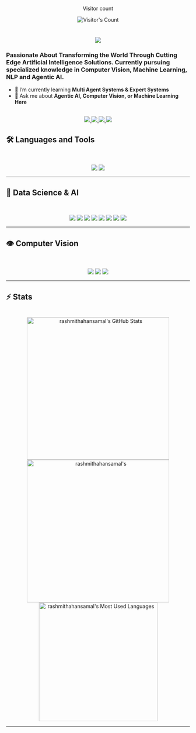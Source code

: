 <div align="center"> 
  <p>Visitor count</p>
  <img src="https://komarev.com/ghpvc/?username=rashmithahansamal" alt="Visitor's Count" />
</div>

<!-- <img src="https://github.com/rashmithahansamal/rashmithahansamal/blob/main/git.png" alt="Banner of a developer setup"> -->

<h1 align="center">
    <img src="https://readme-typing-svg.herokuapp.com/?font=Inter&size=36&center=true&vCenter=true&width=500&height=70&color=4493F8&duration=4000&lines=Hi+There!+👋;+I'm+Hansamal!;" />
</h1>


### Passionate About Transforming the World Through Cutting Edge Artificial Intelligence Solutions. Currently pursuing specialized knowledge in Computer Vision, Machine Learning, NLP and Agentic AI.

- 🌱 I’m currently learning **Multi Agent Systems & Expert Systems**
- 💬 Ask me about **Agentic AI, Computer Vision, or Machine Learning Here**

<br>

<div align="center">
  <a href="mailto:hansamalkodithuwakku@gmail.com">
    <img src="https://img.shields.io/badge/Gmail-333333?style=for-the-badge&logo=gmail&logoColor=red" />
  </a>
  <a href="https://www.linkedin.com/in/rashmitha-hansamal-610452271" target="_blank">
    <img src="https://img.shields.io/badge/LinkedIn-0077B5?style=for-the-badge&logo=linkedin&logoColor=white" target="_blank" />
  </a>
  <a href="https://www.facebook.com/rashmitha.hansamal.58" target="_blank">
    <img src="https://img.shields.io/badge/Facebook-1877F2?style=for-the-badge&logo=facebook&logoColor=white" target="_blank" />
  </a>
  <a href="https://www.instagram.com/hansaa_xlord?igsh=YTNkcGptajhvcGg2&utm_source=qr" target="_blank">
    <img src="https://img.shields.io/badge/Instagram-E4405F?style=for-the-badge&logo=instagram&logoColor=white" target="_blank" />
  </a>
</div>

## 🛠️ Languages and Tools

<br>

<p align="center">
  <img src="https://skillicons.dev/icons?i=java,ts,nodejs,react,mongodb" />
  <img src="https://skillicons.dev/icons?i=html,css,tailwind,js,git,postman,figma" />
</p>

---

## 🤖 Data Science & AI

<br>

<p align="center">
  <img src="https://img.shields.io/badge/Jupyter-F3631D?style=for-the-badge&logo=jupyter&logoColor=white" />
  <img src="https://img.shields.io/badge/Scikit--learn-F7931E?style=for-the-badge&logo=scikit-learn&logoColor=white" />
  <img src="https://img.shields.io/badge/Keras-D00000?style=for-the-badge&logo=keras&logoColor=white" />
  <img src="https://img.shields.io/badge/Pandas-150458?style=for-the-badge&logo=pandas&logoColor=white" />
  <img src="https://img.shields.io/badge/PyTorch-EE4C2C?style=for-the-badge&logo=pytorch&logoColor=white" />
  <img src="https://img.shields.io/badge/LangChain-229955?style=for-the-badge" />
  <img src="https://img.shields.io/badge/LangGraph-6050DC?style=for-the-badge" />
  <img src="https://img.shields.io/badge/LangSmith-FFD700?style=for-the-badge" />
</p>

---

## 👁️ Computer Vision

<br>

<p align="center">
  <img src="https://img.shields.io/badge/OpenCV-5C3EE8?style=for-the-badge&logo=opencv&logoColor=white" />
  <img src="https://img.shields.io/badge/YOLOv8-000000?style=for-the-badge" />
  <img src="https://img.shields.io/badge/Roboflow-15AEDA?style=for-the-badge" />
</p>

<hr>


## ⚡️ Stats

<br>

<div align=center>
  <img width=390 src="https://github-readme-stats.vercel.app/api?username=rashmithahansamal&theme=transparent&count_private=true&show_icons=true&rank_icon=github&locale=en" alt="rashmithahansamal's GitHub Stats" />
  <img width=390 src="https://github-readme-streak-stats.herokuapp.com/?user=rashmithahansamal&theme=transparent&count_private=true&border_radius=10&locale=en" alt="rashmithahansamal's" />
  <img width=325 src="https://github-readme-stats.vercel.app/api/top-langs?username=rashmithahansamal&theme=transparent&layout=donut&hide=css&langs_count=8&border_radius=10&show_icons=true&locale=en" alt="rashmithahansamal's Most Used Languages" />
</div>

<hr>

